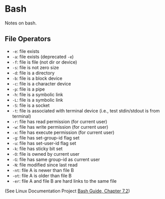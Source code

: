 # Bash

Notes on bash.

## File Operators

* `-e`: file exists
* `-a`: file exists (deprecated `-e`)
* `-f`: file is file (not dir or device)
* `-s`: file is not zero size
* `-d`: file is a directory
* `-b`: file is a block device
* `-c`: file is a character device
* `-p`: file is a pipe
* `-h`: file is a symbolic link
* `-L`: file is a symbolic link
* `-S`: file is a socket
* `-t`: file is associated with terminal device (i.e., test stdin/stdout is from terminal)
* `-r`: file has read permission (for current user)
* `-w`: file has write permission (for current user)
* `-x`: file has execute permission (for current user)
* `-g`: file has set-group-id flag set
* `-u`: file has set-user-id flag set
* `-k`: file has sticky bit set
* `-O`: file is owned by current user
* `-G`: file has same group-id as current user
* `-N`: file modified since last read
* `-nt`: file A is newer than file B
* `-ot`: file A is older than file B
* `-er`: file A and file B are hard links to the same file

(See Linux Documentation Project [Bash Guide, Chapter 7.2](http://tldp.org/LDP/abs/html/fto.html))
